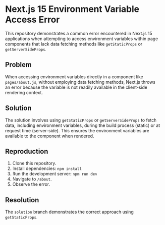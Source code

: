 # Next.js 15 Environment Variable Access Error

This repository demonstrates a common error encountered in Next.js 15 applications when attempting to access environment variables within page components that lack data fetching methods like `getStaticProps` or `getServerSideProps`.

## Problem

When accessing environment variables directly in a component like `pages/about.js`, without employing data fetching methods, Next.js throws an error because the variable is not readily available in the client-side rendering context.

## Solution

The solution involves using `getStaticProps` or `getServerSideProps` to fetch data, including environment variables, during the build process (static) or at request time (server-side).  This ensures the environment variables are available to the component when rendered.

## Reproduction

1. Clone this repository.
2. Install dependencies: `npm install`
3. Run the development server: `npm run dev`
4. Navigate to `/about`.
5. Observe the error.

## Resolution

The `solution` branch demonstrates the correct approach using `getStaticProps`.